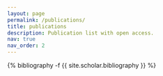 ```yaml
---
layout: page
permalink: /publications/
title: publications
description: Publication list with open access.
nav: true
nav_order: 2
---
```

<!-- _pages/publications.md -->
<div class="publications">

{% bibliography -f {{ site.scholar.bibliography }} %}

</div>
